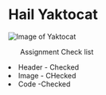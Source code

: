  # Hail Yaktocat

![Image of Yaktocat](https://octodex.github.com/images/yaktocat.png)

<ul>Assignment Check list</ul>
<li>Header - Checked</li>
<li>Image - CHecked</li>
<li>Code -Checked</li>
